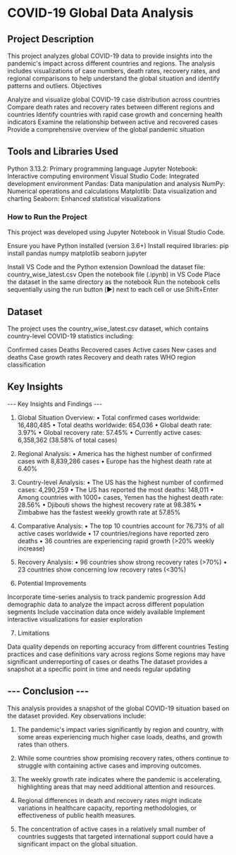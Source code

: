 # COVID-19 Global Data Analysis

## Project Description

This project analyzes global COVID-19 data to provide insights into the pandemic's impact across different countries and regions. The analysis includes visualizations of case numbers, death rates, recovery rates, and regional comparisons to help understand the global situation and identify patterns and outliers.
Objectives

Analyze and visualize global COVID-19 case distribution across countries
Compare death rates and recovery rates between different regions and countries
Identify countries with rapid case growth and concerning health indicators
Examine the relationship between active and recovered cases
Provide a comprehensive overview of the global pandemic situation

## Tools and Libraries Used

Python 3.13.2: Primary programming language
Jupyter Notebook: Interactive computing environment
Visual Studio Code: Integrated development environment
Pandas: Data manipulation and analysis
NumPy: Numerical operations and calculations
Matplotlib: Data visualization and charting
Seaborn: Enhanced statistical visualizations

### How to Run the Project

This project was developed using Jupyter Notebook in Visual Studio Code.

Ensure you have Python installed (version 3.6+)
Install required libraries:
pip install pandas numpy matplotlib seaborn jupyter

Install VS Code and the Python extension
Download the dataset file: country_wise_latest.csv
Open the notebook file (.ipynb) in VS Code
Place the dataset in the same directory as the notebook
Run the notebook cells sequentially using the run button (▶️) next to each cell or use Shift+Enter

## Dataset
The project uses the country_wise_latest.csv dataset, which contains country-level COVID-19 statistics including:

Confirmed cases
Deaths
Recovered cases
Active cases
New cases and deaths
Case growth rates
Recovery and death rates
WHO region classification

## Key Insights

--- Key Insights and Findings ---

1. Global Situation Overview:
• Total confirmed cases worldwide: 16,480,485
• Total deaths worldwide: 654,036
• Global death rate: 3.97%
• Global recovery rate: 57.45%
• Currently active cases: 6,358,362 (38.58% of total cases)

2. Regional Analysis:
• America has the highest number of confirmed cases with 8,839,286 cases
• Europe has the highest death rate at 6.40%

3. Country-level Analysis:
• The US has the highest number of confirmed cases: 4,290,259
• The US has reported the most deaths: 148,011
• Among countries with 1000+ cases, Yemen has the highest death rate: 28.56%
• Djibouti shows the highest recovery rate at 98.38%
• Zimbabwe has the fastest weekly growth rate at 57.85%

4. Comparative Analysis:
• The top 10 countries account for 76.73% of all active cases worldwide
• 17 countries/regions have reported zero deaths
• 36 countries are experiencing rapid growth (>20% weekly increase)

5. Recovery Analysis:
• 96 countries show strong recovery rates (>70%)
• 23 countries show concerning low recovery rates (<30%)


6. Potential Improvements

Incorporate time-series analysis to track pandemic progression
Add demographic data to analyze the impact across different population segments
Include vaccination data once widely available
Implement interactive visualizations for easier exploration

7. Limitations

Data quality depends on reporting accuracy from different countries
Testing practices and case definitions vary across regions
Some regions may have significant underreporting of cases or deaths
The dataset provides a snapshot at a specific point in time and needs regular updating

## --- Conclusion ---

This analysis provides a snapshot of the global COVID-19 situation based on the dataset provided. 
Key observations include:

1. The pandemic's impact varies significantly by region and country, with some areas experiencing
   much higher case loads, deaths, and growth rates than others.

2. While some countries show promising recovery rates, others continue to struggle with 
   containing active cases and improving outcomes.

3. The weekly growth rate indicates where the pandemic is accelerating, highlighting areas
   that may need additional attention and resources.

4. Regional differences in death and recovery rates might indicate variations in healthcare
   capacity, reporting methodologies, or effectiveness of public health measures.

5. The concentration of active cases in a relatively small number of countries suggests that
   targeted international support could have a significant impact on the global situation.





